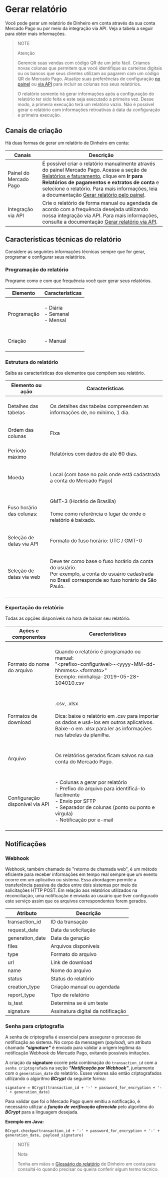 # Gerar relatório

Você pode gerar um relatório de Dinheiro em conta através da sua conta Mercado Pago ou por meio da integração via API. Veja a tabela a seguir para obter mais informações.

> NOTE
>
> Atenção
>
> Gerencie suas vendas com código QR de um jeito fácil. Criamos novas colunas que permitem que você identifique as carteiras digitais ou os bancos que seus clientes utilizam ao pagarem com um código QR do Mercado Pago. Atualize suas preferências de configuração [no painel](https://www.mercadopago[FAKER][URL][DOMAIN]/balance/reports/settlement/settings) ou [via API](/developers/pt/guides/additional-content/reports/account-money/api) para incluir as colunas nos seus relatórios.
> 
> O relatório somente irá gerar informações após a configuração do relatório ter sido feita e este seja executado a primeira vez.
Desse modo, a primeira execução terá um relatório vazio. Não é possível gerar o relatório com informações retroativas à data da configuração e primeira execução.

## Canais de criação

Há duas formas de gerar um relatório de Dinheiro em conta:

| Canais | Descrição |
| --- | --- |
| Painel do Mercado Pago | É possível criar o relatório manualmente através do painel Mercado Pago. Acesse a seção de [Relatórios e faturamento](https://www.mercadopago.com.br/movements), clique em **Ir para Relatórios de pagamentos e extratos de conta** e selecione o relatório. Para mais informações, leia a documentação [Gerar relatório pelo painel](/developers/pt/guides/additional-content/reports/account-money/panel). |
| Integração via API | Crie o relatório de forma manual ou agendada de acordo com a frequência desejada utilizando nossa integração via API. Para mais informações, consulte a documentação [Gerar relatório via API](https://www.mercadopago[FAKER][URL][DOMAIN]/developers/pt/guides/additional-content/reports/account-money/api). |

## Características técnicas do relatório

Considere as seguintes informações técnicas sempre que for gerar, programar e configurar seus relatórios.

### Programação do relatório

Programe como e com que frequência você quer gerar seus relatórios. 

| Elemento | Características |
| --- | --- |
| Programação | <br/>- Diária<br/> - Semanal<br/>- Mensal<br/><br/> |
| Criação | <br/>- Manual<br/><br/> | <br/>- Automática<br/><br/> |

### Estrutura do relatório

Saiba as características dos elementos que compõem seu relatório.

| Elemento ou ação | Características |
| --- | --- |
| Detalhes das tabelas | <br/>Os detalhes das tabelas compreendem as informações de, no mínimo, 1 dia. <br/> <br/> |
| Ordem das colunas |<br/> Fixa <br/> <br/> |
| Período máximo | <br/> Relatórios com dados de até 60 dias. <br/> <br/> |
| Moeda | <br/> Local (com base no país onde está cadastrada a conta do Mercado Pago) <br/> <br/> |
| Fuso horário das colunas: | <br/> GMT-3 (Horário de Brasília) <br/> <br> Tome como referência o lugar de onde o relatório é baixado. <br/><br/> |
| Seleção de datas via API |<br/> Formato do fuso horário: UTC / GMT-0 <br/> <br/> |
| Seleção de datas via web | <br/> Deve ter como base o fuso horário da conta do usuário.<br/> Por exemplo, a conta do usuário cadastrada no Brasil corresponde ao fuso horário de São Paulo. <br/> <br/> |

### Exportação do relatório

Todas as opções disponíveis na hora de baixar seu relatório.

| Ações e componentes | Características |
| --- | --- |
| Formato do nome do arquivo | <br/>Quando o relatório é programado ou manual:<br/> "&#60;prefixo-configurável&#62;-<span>&#60;yyyy-MM-dd-hhmmss&#62;.&#60;formato&#62;</span>" <br/> Exemplo: minhaloja-2019-05-28-104010.csv<br/><br/> |
| Formatos de download | <br/>.csv, .xlsx <br/><br/>Dica: baixe o relatório em .csv para importar os dados e usá-los em outros aplicativos. Baixe-o em .xlsx para ler as informações nas tabelas da planilha. <br/><br/> |
| Arquivo | <br/>Os relatórios gerados ficam salvos na sua conta do Mercado Pago.<br/><br/> |
| Configuração disponível via API | <br/>- Colunas a gerar por relatório<br/> - Prefixo do arquivo para identificá-lo facilmente<br/> - Envio por SFTP<br/> - Separador de colunas (ponto ou ponto e vírgula)<br/> - Notificação por e-mail<br/><br/> |

## Notificações

### Webhook

Webhook, também chamado de "retorno de chamada web", é um método eficiente para receber informações em tempo real sempre que um evento ocorre em um aplicativo ou sistema. Essa abordagem permite a transferência passiva de dados entre dois sistemas por meio de solicitações HTTP POST. Em relação aos relatórios utilizados na reconciliação, uma notificação é enviada ao usuário que tiver configurado este serviço assim que os arquivos correspondentes forem gerados.

| Atributo        | Descrição                         |
|-----------------|-----------------------------------|
| transaction_id  | ID da transação                   |
| request_date    | Data da solicitação               |
| generation_date | Data da geração                   |
| files           | Arquivos disponíveis              |
| type            | Formato do arquivo                |
| url             | Link de download                  |
| name            | Nome do arquivo                   |
| status          | Status do relatório               |
| creation_type   | Criação manual ou agendada        |
| report_type     | Tipo de relatório                 |
| is_test         | Determina se é um teste           |
| signature       | Assinatura digital da notificação |

### Senha para criptografia

A senha de criptografia é essencial para assegurar o processo de notificação ao sistema. No corpo da mensagem (_payload_), um atributo chamado **_"signature"_** é enviado para validar a origem legítima da notificação Webhook do Mercado Pago, evitando possíveis imitações.

A criação da **signature** ocorre pela combinação do `transaction_id` com a `senha criptografada` na seção **_"Notificação por Webhook"_**, juntamente com o `generation_date` do relatório. Esses valores são então criptografados utilizando o algoritmo **_BCrypt_** da seguinte forma:

`signature = BCrypt(transaction_id + '-' + password_for_encryption + '-' + generation_date)`

Para validar que foi o Mercado Pago quem emitiu a notificação, é necessário utilizar a **_função de verificação oferecida_** pelo algoritmo do **_BCrypt_** para a linguagem desejada.

**Exemplo em Java:**

`BCrypt.checkpw(transaction_id + '-' + password_for_encryption + '-' + generation_date, payload_signature)`

> NOTE
>
> Nota
>
> Tenha em mãos o [Glossário do relatório](/developers/pt/guides/additional-content/reports/account-money/glossary) de Dinheiro em conta para consultá-lo quando precisar ou queira conferir algum termo técnico.

